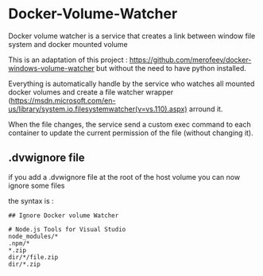 # Docker-Volume-Watcher
Docker volume watcher is a service that creates a link between window file system and docker mounted volume

This is an adaptation of this project : https://github.com/merofeev/docker-windows-volume-watcher but without the need to have python installed.

Everything is automatically handle by the service who watches all mounted docker volumes and create a file watcher wrapper (https://msdn.microsoft.com/en-us/library/system.io.filesystemwatcher(v=vs.110).aspx) arround it.

When the file changes, the service send a custom exec command to each container to update the current permission of the file (without changing it).

## .dvwignore file
if you add a .dvwignore file at the root of the host volume you can now ignore some files

the syntax is :

```
## Ignore Docker volume Watcher

# Node.js Tools for Visual Studio
node_modules/*
.npm/*
*.zip
dir/*/file.zip
dir/*.zip
```
